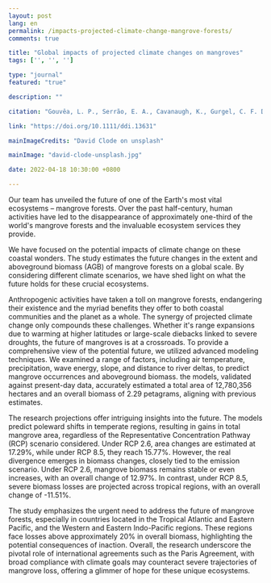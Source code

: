 ```yaml
---
layout: post
lang: en
permalink: /impacts-projected-climate-change-mangrove-forests/
comments: true

title: "Global impacts of projected climate changes on mangroves"
tags: ['', '', '']

type: "journal"
featured: "true"

description: ""

citation: "Gouvêa, L. P., Serrão, E. A., Cavanaugh, K., Gurgel, C. F. D., Horta, P. A., & Assis, J. (2022). Global impacts of projected climate changes on the extent and aboveground biomass of mangrove forests. Diversity and Distributions."

link: "https://doi.org/10.1111/ddi.13631"

mainImageCredits: "David Clode on unsplash"

mainImage: "david-clode-unsplash.jpg"

date: 2022-04-18 10:30:00 +0800

---
```


Our team has unveiled the future of one of the Earth's most vital ecosystems – mangrove forests. Over the past half-century, human activities have led to the disappearance of approximately one-third of the world's mangrove forests and the invaluable ecosystem services they provide. 

We have focused on the potential impacts of climate change on these coastal wonders. The study estimates the future changes in the extent and aboveground biomass (AGB) of mangrove forests on a global scale. By considering different climate scenarios, we have shed light on what the future holds for these crucial ecosystems.

Anthropogenic activities have taken a toll on mangrove forests, endangering their existence and the myriad benefits they offer to both coastal communities and the planet as a whole. The synergy of projected climate change only compounds these challenges. Whether it's range expansions due to warming at higher latitudes or large-scale diebacks linked to severe droughts, the future of mangroves is at a crossroads. To provide a comprehensive view of the potential future, we utilized advanced modeling techniques. We examined a range of factors, including air temperature, precipitation, wave energy, slope, and distance to river deltas, to predict mangrove occurrences and aboveground biomass. the models, validated against present-day data, accurately estimated a total area of 12,780,356 hectares and an overall biomass of 2.29 petagrams, aligning with previous estimates.

The research projections offer intriguing insights into the future. The models predict poleward shifts in temperate regions, resulting in gains in total mangrove area, regardless of the Representative Concentration Pathway (RCP) scenario considered. Under RCP 2.6, area changes are estimated at 17.29%, while under RCP 8.5, they reach 15.77%. However, the real divergence emerges in biomass changes, closely tied to the emission scenario. Under RCP 2.6, mangrove biomass remains stable or even increases, with an overall change of 12.97%. In contrast, under RCP 8.5, severe biomass losses are projected across tropical regions, with an overall change of -11.51%.

The study emphasizes the urgent need to address the future of mangrove forests, especially in countries located in the Tropical Atlantic and Eastern Pacific, and the Western and Eastern Indo-Pacific regions. These regions face losses above approximately 20% in overall biomass, highlighting the potential consequences of inaction. Overall, the research underscore the pivotal role of international agreements such as the Paris Agreement, with broad compliance with climate goals may counteract severe trajectories of mangrove loss, offering a glimmer of hope for these unique ecosystems.
